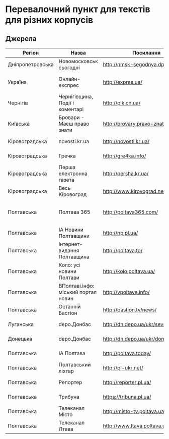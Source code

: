 # Перевалочний пункт для текстів для різних корпусів

## Джерела

Регіон | Назва | Посилання | Мова | Тематика | Примітки
------------ | ------------- | ------------- | ------------- | ------------- | -------------
Дніпропетровська | Новомосковськ сьогодні | http://nmsk-segodnya.dp.ua/ | Українська | Регіональні новини 
Україна | Онлайн-експрес | http://expres.ua/ | Українська | Новини України та світу
Чернігів | Чернігівщина, Події і коментарі | http://pik.cn.ua/ | Українська | Регіональні новини 
Київська | Бровари - Маєш право знати | http://brovary.pravo-znaty.org.ua/ | Українська | Міські новини 
Кіровоградська | novosti.kr.ua | http://novosti.kr.ua/ | Українська | Регіональні новини
Кіровоградська | Гречка | http://gre4ka.info/ | Українська | Регіональні новини
Кіровоградська | Перша електронна газета | http://persha.kr.ua/ | Українська | Регіональні новини
Кіровоградська | Весь Кіровоград | http://www.kirovograd.net/ | Українська | Регіональні новини 
Полтавська | Полтава 365 | http://poltava365.com/ | Українська | Новини регіону, України та світу
Полтавська | ІА Новини Полтавщини | http://np.pl.ua/ | Українська | Регіональні новини
Полтавська | Інтернет-видання Полтавщина | http://poltava.to/ | Українська та російська | Регіональні новини
Полтавська | Коло: усі новини Полтави | http://kolo.poltava.ua/ | Українська | Регіональні новини
Полтавська | ВПолтаві.інфо: міський портал новин | http://vpoltave.info/ | Українська | Регіональні новини
Полтавська | Останній Бастіон | http://bastion.tv/news/ | Українська | Регіональні новини
Луганська | depo.Донбас | http://dn.depo.ua/ukr/severodonetsk | Українська | Регіональні новини
Донецька | depo.Донбас | http://dn.depo.ua/ukr/donetsk | Українська | Регіональні новини
Полтавська | ІА Полтава | http://poltava.today/ | Українська | Регіональні новини
Полтавська | Полтавський ліхтар | http://pl-ukr.net/ | Українська | Регіональні новини
Полтавська | Репортер | http://reporter.pl.ua/ | Українська | Регіональні новини
Полтавська | Трибуна | https://tribuna.pl.ua/ | Українська | Регіональні новини
Полтавська | Телеканал Місто | http://misto-tv.poltava.ua/ | Українська | Регіональні новини
Полтавська | Телеканал Лтава | http://www.ltava.poltava.ua/ | Українська | Регіональні новини
